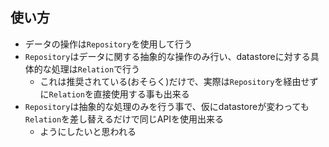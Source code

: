 
## 使い方

* データの操作は`Repository`を使用して行う
* `Repository`はデータに関する抽象的な操作のみ行い、datastoreに対する具体的な処理は`Relation`で行う
  * これは推奨されている(おそらく)だけで、実際は`Repository`を経由せずに`Relation`を直接使用する事も出来る
* `Repository`は抽象的な処理のみを行う事で、仮にdatastoreが変わっても`Relation`を差し替えるだけで同じAPIを使用出来る
  * ようにしたいと思われる
